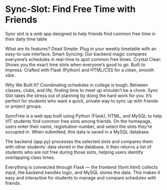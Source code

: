 # Sync-Slot: Find Free Time with Friends
Sync slot is a web app designed to help friends find common free time in their daily time table

What are its features?
  Dead Simple: Plug in your weekly timetable with an easy-to-use interface.
  Smart Syncing: Our backend magic compares everyone’s schedules in real-time to spot common free times.
  Crystal Clear: Shows you the exact time slots when everyone’s good to go.
  Built to Impress: Crafted with Flask (Python) and HTML/CSS for a clean, smooth vibe.

Why We Built It?
  Coordinating schedules in college is tough. Between classes, clubs, and life, finding time to meet up shouldn’t be a chore. Sync Slot takes the stress out of planning by doing the hard work for you. It’s perfect for students who want a quick, private way to sync up with friends or project groups.

SyncFree is a web app built using Python (Flask), HTML, and MySQL to help VIT students find common free slots among friends. On the homepage, users enter their name, registration number, and select the slots they’re occupied in. When submitted, this data is saved in a MySQL database.

The backend (app.py) processes the selected slots and compares them with other students' data stored in the database. It then returns a list of students who are not free during those slots, helping users identify overlapping class times.

Everything is connected through Flask — the frontend (form.html) collects input, the backend handles logic, and MySQL stores the data. This makes it easy and interactive for students to manage and compare schedules with friends.
